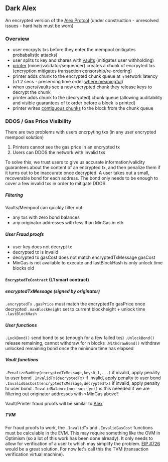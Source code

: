## Dark Alex

An encrypted version of the [Alex Protcol](https://github.com/pmcgoohan/targeting-zero-mev/blob/main/content-layer.md)
(under construction - unresolved issues - hard hats must be worn)

### Overview
- user encrpyts txs before they enter the mempool (mitigates probabalistic attacks)
- user splits tx key and shares with [vaults](https://github.com/pmcgoohan/targeting-zero-mev/blob/main/content-layer.md#shuffler-vaults) (mitigates user withholding)
- [printer](https://github.com/pmcgoohan/targeting-zero-mev/blob/main/content-layer.md#printer) (miner/validator/sequencer) creates a chunk of encrpyted txs (encryption mitigates transaction censorship/re-ordering)
- printer adds chunk to the encrypted chunk queue at ≈network latency (≈1.2 secs - preserving time order [where meaningful](https://github.com/pmcgoohan/alex-latency-width))
- when users/vaults see a new encrypted chunk they release keys to decrypt the chunk
- printer adds chunk to the (decrypted) chunk queue (allowing auditability and visible guarantees of tx order before a block is printed)
- printer writes [contiguous chunks](https://github.com/pmcgoohan/targeting-zero-mev/blob/main/content-layer.md#printer-withholding) to the block from the chunk queue

### DDOS / Gas Price Visibility
There are two problems with users encrpyting txs (in any user encrypted mempool solution)
1) Printers cannot see the gas price in an encrypted tx
2) Users can DDOS the network with invalid txs

To solve this, we trust users to give us accurate information/validity guarantees about the content of an encrypted tx, and then penalize them if it turns out to be inaccurate once decrypted.
A user takes out a small, recoverable bond for each address. The bond only needs to be enough to cover a few invalid txs in order to mitigate DDOS.

##### Filtering
Vaults/Mempool can quickly filter out:
- any txs with zero bond balances
- any originator addresses with less than MinGas in eth

##### User Fraud proofs
- user key does not decrypt tx
- decrypted tx is invalid
- decrypted tx gasCost does not match encryptedTxMessage gasCost
- MinGas is not available to execute and lastBlockHash is only unlock time blocks old

#### ```EncryptedTxContract``` (L1 smart contract)

##### encryptedTxMessage (signed by originator)
```.encryptedTx```
```.gasPrice``` must match the encryptedTx gasPrice once decrypted
```.maxBlockHeight``` set to current blockheight + unlock time
```.lastBlockHash``` 

##### User functions
```.LockBond()``` send bond to sc (enough for a few failed txs)
```.UnlockBond()``` release remaining, cannot withdraw for n blocks
```.WithdrawBond()``` withdraw unlocked remaining bond once the minimum time has elapsed

##### Vault functions
```.PenalizeBadKey(encryptedTxMessage,keys0,1,...)``` if invalid, apply penalty to  user bond
```.InvalidTx(decryptedTx)``` if invalid, apply penalty to  user bond
```.InvalidGasCost(encryptedTxMessage,decryptedTx)``` if invalid, apply penalty to  user bond
```.InvalidBalance(not sure yet)``` is this neeeded if we are filtering out originator addresses with <MinGas above?

Vault/Printer fraud proofs will be similar to [Alex](https://github.com/pmcgoohan/targeting-zero-mev/blob/main/content-layer.md#validation-rules-and-proofs) 

##### TVM
For fraud proofs to work, the ```.InvalidTx``` and ```.InvalidGasCost``` functions must be calculable in the EVM.
This may require something like the OVM in Optimism (so a lot of this work has been done already). It only needs to allow for verification of a user tx which may simplify the problem.
[EIP #726](https://github.com/ethereum/EIPs/issues/726) would be a great solution.
For now let's call this the TVM (transaction verification virtual machine).
